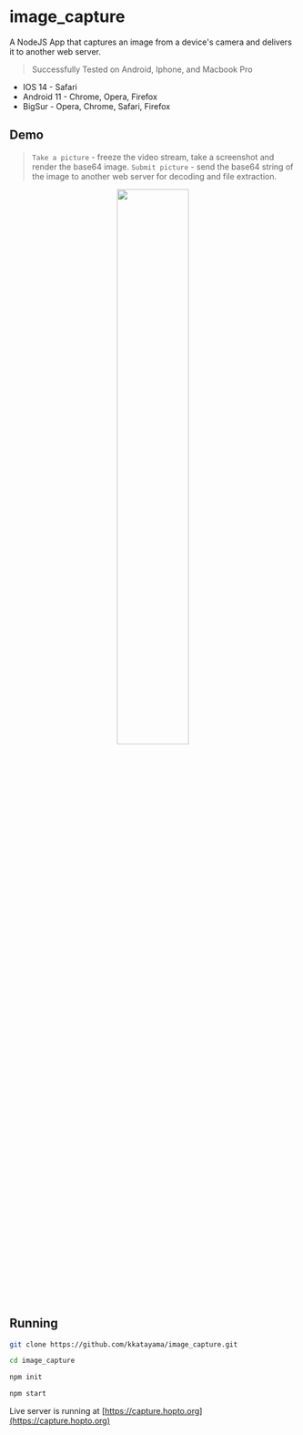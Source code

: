 # image_capture
A NodeJS App that captures an image from a device's camera and delivers it to another web server.
> Successfully Tested on Android, Iphone, and Macbook Pro
* IOS 14 - Safari
* Android 11 - Chrome, Opera, Firefox
* BigSur - Opera, Chrome, Safari, Firefox

## Demo
> `Take a picture` - freeze the video stream, take a screenshot and render the base64 image.
> `Submit picture` - send the base64 string of the image to another web server for decoding and file extraction.

<p align="center">
    <img src="https://raw.githubusercontent.com/kkatayama/image_capture/main/public/demo.gif" width="50%" height="50%">
</p>

## Running

```bash 
git clone https://github.com/kkatayama/image_capture.git

cd image_capture

npm init

npm start
```

Live server is running at [https://capture.hopto.org](https://capture.hopto.org)
